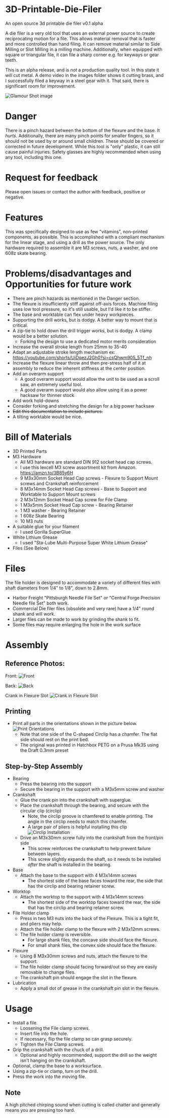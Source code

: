 # 3D-Printable-Die-Filer
An open source 3d printable die filer v0.1 alpha

A die filer is a very old tool that uses an external power source to create reciprocating motion for a file.  This allows material removal that is faster and more controlled than hand filing.  It can remove material similar to Side Milling or Slot Milling in a milling machine.  Additionally, when equipped with square or triangular file, it can file a sharp corner e.g. for keyways or gear teeth.

This is an alpha release, and is *not* a production quality tool.  In this state it will cut metal. A demo video in the images folder shows it cutting brass, and I successfully filed a keyway in a steel gear with it.  That said, there is significant room for improvement.

![Glamour Shot image](Images/v0.1aPretty.jpg)

# Danger
 There is a pinch hazard between the bottom of the flexure and the base.  It *_hurts_*.  Additionally, there are many pinch points for smaller fingers, so it should not be used by or around small children. These should be covered or corrected in future development. While this tool is "only" plastic, it can still cause painful injuries. Safety glasses are highly recommended when using any tool, including this one.

# Request for feedback
Please open issues or contact the author with feedback, positive or negative.  

# Features
This was specifically designed to use as few "vitamins", non-printed components,  as possible.  This is accomplished with a compliant mechanism for the linear stage, and using a drill as the power source.  The only hardware required to assemble it are M3 screws, nuts, a washer, and one 608z skate bearing.

# Problems/disadvantages and Opportunities for future work
* There are pinch hazards as mentioned in the Danger section.
* The flexure is insufficiently stiff against off-axis forces. Machine filing uses low tool pressure, so it's still usable, but I'd like it to be stiffer.
* The base and worktable can flex under heavy workpieces.
* Supporting the drill works, but is dodgy. A better way to mount that is critical.
* A zip-tie to hold down the drill trigger works, but is dodgy. A clamp would be a better solution.
    * Forking the design to use a dedicated motor merits consideration
* Increase the overall stroke length from 25mm to 35-40
* Adapt an adjustable stroke length mechanism ex: https://youtube.com/shorts/UjDqezJ2Gh0?si=csQhwm905_5Tf_nh
* Increase the flexure linear throw and then pre-stress half of it at assembly to reduce the inherent stiffness at the center position.
* Add an overarm support
    * A good overarm support would allow the unit to be used as a scroll saw, an extremely useful tool.
    * A good overarm support would also allow using it as a power hacksaw for thinner stock 
* Add work hold-downs
* Consider forking and stretching the design for a big power hacksaw
* ~~Edit this documentation to include pictures.~~
* A tilting worktable would be nice.

# Bill of Materials
* 3D Printed Parts
* M3 Hardware
    * All M3 hardware are standard DIN 912 socket head cap screws.
    * I use this Iexcell M3 screw assortment kit from Amazon. https://amzn.to/3B85y6H
    * 9 M3x30mm Socket Head Cap screws - Flexure to Support Mount screws and Crankshaft reinforcement
    * 8 M3x14mm Socket Head Cap screws - Base to Support and Worktable to Support Mount screws
    * 2 M3x12mm Socket Head Cap screw for File Clamp
    * 1 M3x5mm Socket Head Cap screw - Bearing Retainer
    * 1 M3 washer - Bearing Retainer
    * 1 608z Skate Bearing 
    * 10 M3 nuts
* A suitable glue for your filament
    * I used Gorilla SuperGlue
* White Lithium Grease
    * I used "Sta-Lube Multi-Purpose Super White Lithium Grease"
* Files (See Below)

# Files
The file holder is designed to accommodate a variety of different files with shaft diameters from 1/4" to 1/8", down to 2.8mm.
* Harbor Freight "Pittsburgh Needle File Set" or "Central Forge Precision Needle file Set" both work.
* Commercial Die filer files (obsolete and very rare) have a 1/4" round shank and will work.
* Larger files can be made to work by grinding the shank to fit.
* Some files may require enlarging the hole in the work surface 

# Assembly
## Reference Photos:
Front:
![Front](Images/Frontside.jpg)

Back:
![Back](Images/Backside.jpg)

Crank in Flexure Slot
![Crank in Flexure Slot](Images/FlexureAndCrankshaft.jpg)

## Printing
* Print all parts in the orientations shown in the picture below.
![Print Orientations](Images/PrintOrientations.png)
    * Note that one side of the C-shaped Circlip has a chamfer.  The flat side should rest on the print bed.
    * The original was printed in Hatchbox PETG on a Prusa Mk3S using the Draft 0.3mm preset

## Step-by-Step Assembly
* Bearing
    * Press the bearing into the support
    * Secure the bearing in the support with a M3x5mm screw and washer
* Crankshaft
    * Glue the crank pin into the crankshaft with superglue.
    * Place the crankshaft through the bearing, and secure with the circular clip (circlip)
        * Note, the circlip groove is chamfered to enable printing.  The angle in the circlip needs to match this chamfer.
        * A large pair of pliers is helpful installing this clip
![Circlip Installation](Images/CirclipInstallation.jpg)
    * Drive an M3x30mm screw fully into the crankshaft from the front/pin side
        * This screw reinforces the crankshaft to help prevent failure between layers.
        * This screw slightly expands the shaft, so it needs to be installed *after* the shaft is installed in the bearing.
* Base
    * Attach the base to the support with 4 M3x14mm screws
        * The shortest side of the base faces toward the rear, the side that has the circlip and bearing retainer screw.
* Worktop
    * Attach the worktop to the support with 4 M3x14mm screws
        * The shortest side of the worktop faces toward the rear, the side that has the circlip and bearing retainer screw.
* File Holder clamp
    * Press in two M3 nuts into the back of the Flexure.  This is a tight fit, and pliers may help.
    * Attach the file holder clamp to the flexure with 2 M3x12mm screws.
    * The file holder clamp is reversible.
        * For large shank files, the concave side should face the flexure.
        * For small shank files, the convex side should face the flexure.
* Flexure
    * Using 8 M3x30mm screws and nuts, attach the flexure to the support.
    * The file holder clamp should facing forward/out so they are easily removable to change files.
    * The crankshaft pin should engage the slot in the flexure.
* Lubrication
    * Apply a small dot of grease in the crankshaft pin slot in the flexure.

# Usage
* Install a file.
    * Loosening the File clamp screws.
    * Insert file into the hole. 
    * If necessary, flip the file clamp so can grasp securely.
    * Tighten the File Clamp screws. 
* Grip the crankshaft with the chuck of a drill.
    * Optional and highly recommended, support the drill so the weight isn't hanging on the crankshaft.
* Optional, clamp the base to a worksurface.
* Using a zip-tie or clamp, turn on the drill.
* Press the work into the moving file.

## Note
 A high pitched chirping sound when cutting is called chatter and generally means you are pressing too hard.
